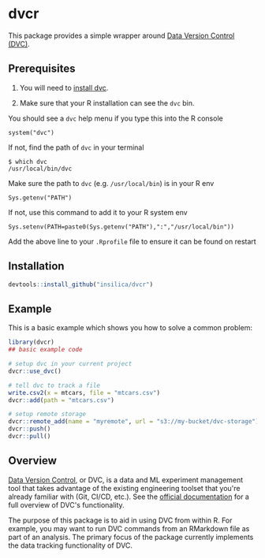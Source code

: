 
# dvcr

This package provides a simple wrapper around [Data Version Control (DVC)](https://dvc.org/).

## Prerequisites 

1. You will need to [install dvc](https://dvc.org/doc/install).

2. Make sure that your R installation can see the `dvc` bin. 

You should see a `dvc` help menu if you type this into the R console
```{r}
system("dvc")
```

If not, find the path of `dvc` in your terminal
```
$ which dvc
/usr/local/bin/dvc
```

Make sure the path to `dvc` (e.g. `/usr/local/bin`) is in your R
env

```{r}
Sys.getenv("PATH")
```

If not, use this command to add it to your R system env
```{r}
Sys.setenv(PATH=paste0(Sys.getenv("PATH"),":","/usr/local/bin"))
```

Add the above line to your `.Rprofile` file to ensure it can be found
on restart

## Installation

``` r
devtools::install_github("insilica/dvcr")
```

## Example

This is a basic example which shows you how to solve a common problem:

``` r
library(dvcr)
## basic example code

# setup dvc in your current project
dvcr::use_dvc()

# tell dvc to track a file
write.csv2(x = mtcars, file = "mtcars.csv")
dvcr::add(path = "mtcars.csv")

# setup remote storage
dvcr::remote_add(name = "myremote", url = "s3://my-bucket/dvc-storage")
dvcr::push()
dvcr::pull()
```

## Overview

[Data Version Control](https://dvc.org/), or DVC, is a data and ML experiment management tool that takes advantage of the existing engineering toolset that you're already familiar with (Git, CI/CD, etc.).  See the [official documentation](https://dvc.org/doc) for a full overview of DVC's functionality.
 
The purpose of this package is to aid in using DVC from within R.  For example, you may want to run DVC commands from an RMarkdown file as part of an analysis. The primary focus of the package currently implements the data tracking functionality of DVC.  

